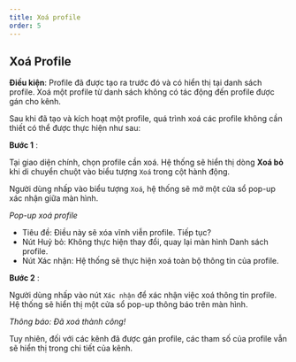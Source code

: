 ```yaml
---
title: Xoá profile
order: 5
---
```


## Xoá Profile

**Điều kiện**: Profile đã được tạo ra trước đó và có hiển thị tại danh sách profile.
Xoá một profile từ danh sách không có tác động đến profile được gán cho kênh.

Sau khi đã tạo và kích hoạt một profile, quá trình xoá các profile không cần thiết có thể được thực hiện như sau:

**Bước 1** : 

Tại giao diện chính, chọn profile cần xoá. Hệ thống sẽ hiển thị dòng **Xoá bỏ** khi di chuyển chuột vào biểu tượng `Xoá` trong cột hành động.
 
Người dùng nhấp vào biểu tượng `Xoá`, hệ thống sẽ mở một cửa sổ pop-up xác nhận giữa màn hình.

 <!-- ![]() -->
 
 *Pop-up xoá profile*

 * Tiêu đề: Điều này sẽ xóa vĩnh viễn profile. Tiếp tục?
 * Nút Huỷ bỏ: Không thực hiện thay đổi, quay lại màn hình Danh sách profile.
 * Nút Xác nhận: Hệ thống sẽ thực hiện xoá toàn bộ thông tin của profile.

 **Bước 2** : 
 
 Người dùng nhấp vào nút `Xác nhận` để xác nhận việc xoá thông tin profile. Hệ thống sẽ hiển thị một cửa sổ pop-up thông báo trên màn hình.
 <!-- ![]() -->

 *Thông báo: Đã xoá thành công!*
 
Tuy nhiên, đối với các kênh đã được gán profile, các tham số của profile vẫn sẽ hiển thị trong chi tiết của kênh.





